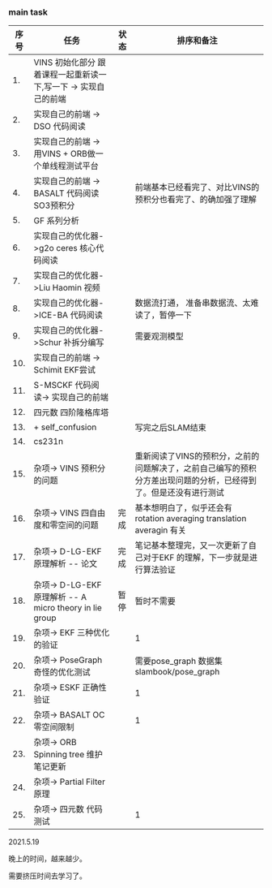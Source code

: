 <!--
 * @Author: Liu Weilong
 * @Date: 2021-05-09 22:00:08
 * @LastEditors: Liu Weilong
 * @LastEditTime: 2021-05-21 08:06:26
 * @Description: 
-->

### main task

序号|任务|状态|排序和备注
---|---|---|---
1.  |VINS 初始化部分 跟着课程一起重新读一下,写一下 -> 实现自己的前端||
2.  |实现自己的前端  -> DSO 代码阅读||
3.  |实现自己的前端 -> 用VINS + ORB做一个单线程测试平台 ||
4.  |实现自己的前端 -> BASALT 代码阅读 SO3预积分||前端基本已经看完了、对比VINS的预积分也看完了、的确加强了理解
5.  |GF 系列分析 ||
6.  |实现自己的优化器->g2o ceres 核心代码阅读||
7.  |实现自己的优化器->Liu Haomin 视频 ||
8.  |实现自己的优化器->ICE-BA 代码阅读||数据流打通， 准备串数据流、太难读了，暂停一下
9.  |实现自己的优化器->Schur 补拆分编写||需要观测模型
10. |实现自己的前端 -> Schimit EKF尝试||
11. |S-MSCKF 代码阅读-> 实现自己的前端||
12. |四元数 四阶隆格库塔||
13. |+ self_confusion ||写完之后SLAM结束
14. |cs231n||
15. |杂项-> VINS 预积分的问题 || 重新阅读了VINS的预积分，之前的问题解决了，之前自己编写的预积分方差出现问题的分析，已经得到了。但是还没有进行测试
16. |杂项-> VINS 四自由度和零空间的问题|完成| 基本想明白了，似乎还会有rotation averaging translation averagin 有关
17. |杂项-> D-LG-EKF 原理解析 -- 论文|完成|笔记基本整理完，又一次更新了自己对于EKF 的理解，下一步就是进行算法验证
18. |杂项-> D-LG-EKF 原理解析 -- A micro theory in lie group|暂停|暂时不需要
19. |杂项-> EKF 三种优化的验证||1
20. |杂项-> PoseGraph 奇怪的优化测试|| 需要pose_graph 数据集 slambook/pose_graph
21. |杂项-> ESKF 正确性验证||1
22. |杂项-> BASALT OC 零空间限制||1
23. |杂项-> ORB Spinning tree 维护 笔记更新||
24. |杂项-> Partial Filter原理||
25. |杂项-> 四元数 代码测试||1 


2021.5.19<br>

晚上的时间，越来越少。

需要挤压时间去学习了。






